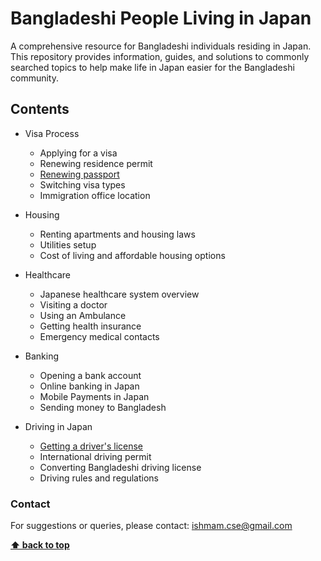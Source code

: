 <!--lint ignore awesome-badge -->

# Bangladeshi People Living in Japan

A comprehensive resource for Bangladeshi individuals residing in Japan. This repository provides information, guides, and solutions to commonly searched topics to help make life in Japan easier for the Bangladeshi community.

## Contents

- Visa Process

  - Applying for a visa
  - Renewing residence permit
  - [Renewing passport](./visa-process/renewing-passport.md)
  - Switching visa types
  - Immigration office location

- Housing

  - Renting apartments and housing laws
  - Utilities setup
  - Cost of living and affordable housing options

- Healthcare

  - Japanese healthcare system overview
  - Visiting a doctor
  - Using an Ambulance
  - Getting health insurance
  - Emergency medical contacts

- Banking

  - Opening a bank account
  - Online banking in Japan
  - Mobile Payments in Japan
  - Sending money to Bangladesh

- Driving in Japan

  - [Getting a driver's license](./driving-license/getting-a-drivers-license.md)
  - International driving permit
  - Converting Bangladeshi driving license
  - Driving rules and regulations

<!-- Not Planned yet (experienced with these topics can continue to add them)

- Job Search

  - [Finding job portals and agencies](#finding-job-portals-and-agencies)
  - [Part-time jobs](#part-time-jobs)
  - [Work culture in Japan](#work-culture-in-japan)

- Education

  - [Admission process for schools and universities](#admission-process-for-schools-and-universities)
  - [Scholarships for Bangladeshi students](#scholarships-for-bangladeshi-students)
  - [Language learning resources](#language-learning-resources)

- Culture

  - [Understanding Japanese customs](#understanding-japanese-customs)
  - [Festivals and events](#festivals-and-events)
  - [Common dos and don'ts](#common-dos-and-donts)

- Legal Aid

  - [Finding legal consultants](#finding-legal-consultants)
  - [Common legal issues and resolutions](#common-legal-issues-and-resolutions)
  - [Reporting crimes and emergencies](#reporting-crimes-and-emergencies)

- Community
  - [Networking events and groups](#networking-events-and-groups)
  - [Bangladeshi organizations in Japan](#bangladeshi-organizations-in-japan)
  - [Religious and cultural centers](#religious-and-cultural-centers) -->

### Contact

For suggestions or queries, please contact: [ishmam.cse@gmail.com](mailto:ishmam.cse@gmail.com)

**[⬆ back to top](#contents)**
